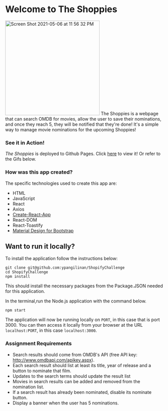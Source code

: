 # Welcome to The Shoppies 

<img width="300" alt="Screen Shot 2021-05-06 at 11 56 32 PM" src="https://user-images.githubusercontent.com/61812035/117410420-3e302680-aec7-11eb-883f-ef9f0af4fc30.png">
The Shoppies is a webpage that can search OMDB for movies, allow the user to save their nominations, and once they reach 5, they will be notified that they're done! It's a simple way to manage movie nominations for the upcoming Shoppies!<br>

### See it in Action!
*The Shoppies* is deployed to Github Pages. Click [here](https://ypangilinan.github.io/ShopifyChallenge) to view it! Or refer to the Gifs below.

### How was this app created?
The specific technologies used to create this app are:
- HTML
- JavaScript
- React
- Axios
- [Create-React-App](https://github.com/facebook/create-react-app)
- React-DOM
- React-Toastify
- [Material Design for Bootstrap](https://mdbootstrap.com/docs/react/)

## Want to run it locally?
To install the application follow the instructions below:

	git clone git@github.com:ypangilinan/ShopifyChallenge
	cd ShopifyChallenge
	npm install
This should install the necessary packages from the Package.JSON needed for this application. 

In the terminal,run the Node.js application with the command below.

	npm start
  
The application will now be running locally on `PORT`, in this case that is port 3000. You can then access it locally from your browser at the URL `localhost:PORT`, in this case `localhost:3000`.  

### Assignment Requirements
- Search results should come from OMDB's API (free API key: http://www.omdbapi.com/apikey.aspx).
- Each search result should list at least its title, year of release and a button to nominate that film.
- Updates to the search terms should update the result list
- Movies in search results can be added and removed from the nomination list.
- If a search result has already been nominated, disable its nominate button.
- Display a banner when the user has 5 nominations.


